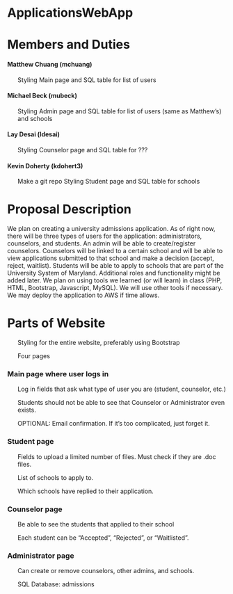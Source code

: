 # ApplicationsWebApp



<h1> Members and Duties </h1>
<h4>Matthew Chuang (mchuang)</h4>
<ul>
  <l1>Styling</li>
  <l1>Main page and SQL table for list of users</li>
</ul>
<h4>Michael Beck (mubeck)</h4>
<ul>
  <l1>Styling</li>
  <l1>Admin page and SQL table for list of users (same as Matthew’s) and schools</li>
</ul>
<h4>Lay Desai (ldesai)</h4>
  <ul>
    <l1>Styling</li>
    <l1>Counselor page and SQL table for ???</li>
  </ul>
<h4>Kevin Doherty (kdohert3)</h4>
<ul>
  <l1>Make a git repo</li>
  <l1>Styling</li>
  <l1>Student page and SQL table for schools</li>
</ul>

<h1>Proposal Description</h1>
<p>We plan on creating a university admissions application. As of right now, there will be three types of users for the application: administrators, counselors, and students. An admin will be able to create/register counselors. Counselors will be linked to a certain school and will be able to view applications submitted to that school and make a decision (accept, reject, waitlist). Students will be able to apply to schools that are part of the University System of Maryland. Additional roles and functionality might be added later. We plan on using tools we learned (or will learn) in class (PHP, HTML, Bootstrap, Javascript, MySQL). We will use other tools if necessary. We may deploy the application to AWS if time allows.</p>  

<h1>Parts of Website</h1>
<ul>Styling for the entire website, preferably using Bootstrap </ul>
<ul>Four pages</ul>
<h3>Main page where user logs in</h3>
<ul>Log in fields that ask what type of user you are (student, counselor, etc.) </ul>
<ul>Students should not be able to see that Counselor or Administrator even exists.</ul>
<ul>OPTIONAL: Email confirmation. If it’s too complicated, just forget it.</ul>

<h3>Student page</h3>
<ul>Fields to upload a limited number of files. Must check if they are .doc files.</ul>
<ul>List of schools to apply to.</ul>
<ul>Which schools have replied to their application.</ul>

<h3>Counselor page</h3>
<ul>Be able to see the students that applied to their school</ul>
<ul>Each student can be “Accepted”, “Rejected”, or “Waitlisted”.</ul>

<h3>Administrator page</h3>
<ul>Can create or remove counselors, other admins, and schools.</ul>
<ul>SQL Database: admissions</ul>
